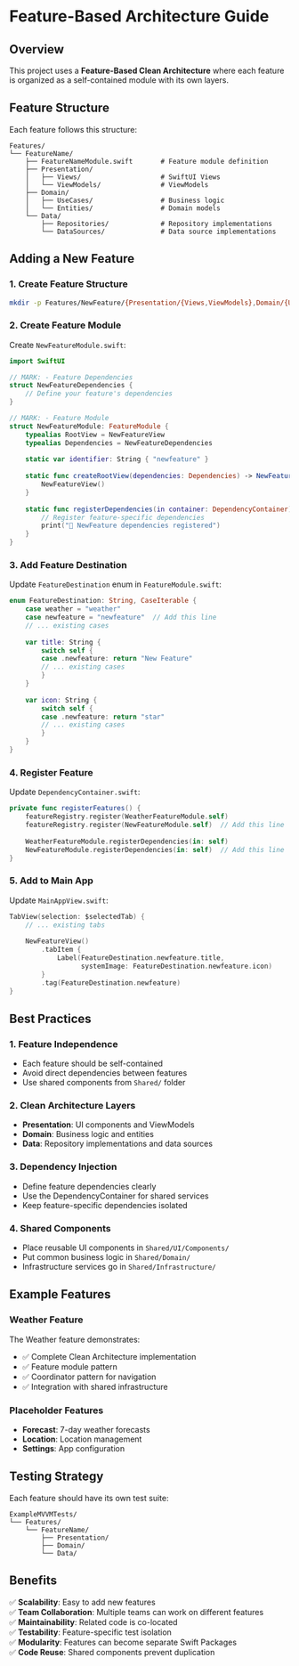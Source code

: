 # Feature-Based Architecture Guide

## Overview

This project uses a **Feature-Based Clean Architecture** where each feature is organized as a self-contained module with its own layers.

## Feature Structure

Each feature follows this structure:

```
Features/
└── FeatureName/
    ├── FeatureNameModule.swift       # Feature module definition
    ├── Presentation/
    │   ├── Views/                    # SwiftUI Views
    │   └── ViewModels/               # ViewModels
    ├── Domain/
    │   ├── UseCases/                 # Business logic
    │   └── Entities/                 # Domain models
    └── Data/
        ├── Repositories/             # Repository implementations
        └── DataSources/              # Data source implementations
```

## Adding a New Feature

### 1. Create Feature Structure

```bash
mkdir -p Features/NewFeature/{Presentation/{Views,ViewModels},Domain/{UseCases,Entities},Data/{Repositories,DataSources}}
```

### 2. Create Feature Module

Create `NewFeatureModule.swift`:

```swift
import SwiftUI

// MARK: - Feature Dependencies
struct NewFeatureDependencies {
    // Define your feature's dependencies
}

// MARK: - Feature Module
struct NewFeatureModule: FeatureModule {
    typealias RootView = NewFeatureView
    typealias Dependencies = NewFeatureDependencies
    
    static var identifier: String { "newfeature" }
    
    static func createRootView(dependencies: Dependencies) -> NewFeatureView {
        NewFeatureView()
    }
    
    static func registerDependencies(in container: DependencyContainer) {
        // Register feature-specific dependencies
        print("🎯 NewFeature dependencies registered")
    }
}
```

### 3. Add Feature Destination

Update `FeatureDestination` enum in `FeatureModule.swift`:

```swift
enum FeatureDestination: String, CaseIterable {
    case weather = "weather"
    case newfeature = "newfeature"  // Add this line
    // ... existing cases
    
    var title: String {
        switch self {
        case .newfeature: return "New Feature"
        // ... existing cases
        }
    }
    
    var icon: String {
        switch self {
        case .newfeature: return "star"
        // ... existing cases  
        }
    }
}
```

### 4. Register Feature

Update `DependencyContainer.swift`:

```swift
private func registerFeatures() {
    featureRegistry.register(WeatherFeatureModule.self)
    featureRegistry.register(NewFeatureModule.self)  // Add this line
    
    WeatherFeatureModule.registerDependencies(in: self)
    NewFeatureModule.registerDependencies(in: self)  // Add this line
}
```

### 5. Add to Main App

Update `MainAppView.swift`:

```swift
TabView(selection: $selectedTab) {
    // ... existing tabs
    
    NewFeatureView()
        .tabItem {
            Label(FeatureDestination.newfeature.title, 
                  systemImage: FeatureDestination.newfeature.icon)
        }
        .tag(FeatureDestination.newfeature)
}
```

## Best Practices

### 1. Feature Independence
- Each feature should be self-contained
- Avoid direct dependencies between features
- Use shared components from `Shared/` folder

### 2. Clean Architecture Layers
- **Presentation**: UI components and ViewModels
- **Domain**: Business logic and entities
- **Data**: Repository implementations and data sources

### 3. Dependency Injection
- Define feature dependencies clearly
- Use the DependencyContainer for shared services
- Keep feature-specific dependencies isolated

### 4. Shared Components
- Place reusable UI components in `Shared/UI/Components/`
- Put common business logic in `Shared/Domain/`
- Infrastructure services go in `Shared/Infrastructure/`

## Example Features

### Weather Feature
The Weather feature demonstrates:
- ✅ Complete Clean Architecture implementation
- ✅ Feature module pattern
- ✅ Coordinator pattern for navigation
- ✅ Integration with shared infrastructure

### Placeholder Features
- **Forecast**: 7-day weather forecasts
- **Location**: Location management
- **Settings**: App configuration

## Testing Strategy

Each feature should have its own test suite:

```
ExampleMVVMTests/
└── Features/
    └── FeatureName/
        ├── Presentation/
        ├── Domain/
        └── Data/
```

## Benefits

✅ **Scalability**: Easy to add new features  
✅ **Team Collaboration**: Multiple teams can work on different features  
✅ **Maintainability**: Related code is co-located  
✅ **Testability**: Feature-specific test isolation  
✅ **Modularity**: Features can become separate Swift Packages  
✅ **Code Reuse**: Shared components prevent duplication